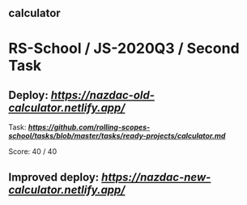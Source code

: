 ## calculator

# RS-School / JS-2020Q3 / Second Task

## Deploy:   ***https://nazdac-old-calculator.netlify.app/***


Task: ***https://github.com/rolling-scopes-school/tasks/blob/master/tasks/ready-projects/calculator.md***


Score: 40 / 40

## Improved deploy: ***https://nazdac-new-calculator.netlify.app/***

